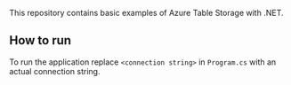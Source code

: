 This repository contains basic examples of Azure Table Storage with .NET.

## How to run
To run the application replace `<connection string>` in `Program.cs` with an actual connection string.
